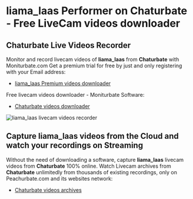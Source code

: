 # liama_laas Performer on Chaturbate - Free LiveCam videos downloader

## Chaturbate Live Videos Recorder

Monitor and record livecam videos of **liama_laas** from **Chaturbate** with Moniturbate.com
Get a premium trial for free by just and only registering with your Email address:
* [liama_laas Premium videos downloader](https://moniturbate.com/request-demo-licence-key.html)

Free livecam videos downloader - Moniturbate Software:
* [Chaturbate videos downloader](https://moniturbate.com/moniturbate-download-software.html)

![liama_laas livecam videos recorder](https://peachurnet.com/templates/moniturbate-software.png)


## Capture liama_laas videos from the Cloud and watch your recordings on Streaming

Without the need of downloading a software, capture **liama_laas** livecam videos from **Chaturbate** 100% online.
Watch Livecam archives from **Chaturbate** unlimitedly from thousands of existing recordings, only on Peachurbate.com and its websites network:
* [Chaturbate videos archives](https://peachurnet.com/)